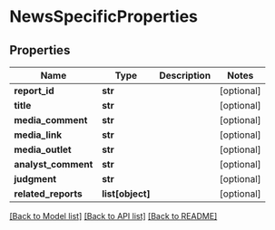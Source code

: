 # NewsSpecificProperties

## Properties
Name | Type | Description | Notes
------------ | ------------- | ------------- | -------------
**report_id** | **str** |  | [optional] 
**title** | **str** |  | [optional] 
**media_comment** | **str** |  | [optional] 
**media_link** | **str** |  | [optional] 
**media_outlet** | **str** |  | [optional] 
**analyst_comment** | **str** |  | [optional] 
**judgment** | **str** |  | [optional] 
**related_reports** | **list[object]** |  | [optional] 

[[Back to Model list]](../README.md#documentation-for-models) [[Back to API list]](../README.md#documentation-for-api-endpoints) [[Back to README]](../README.md)


